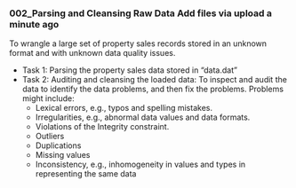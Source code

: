### 002_Parsing and Cleansing Raw Data	Add files via upload	a minute ago
To wrangle a large set of property sales records stored in an unknown format and with unknown data quality issues.

* Task 1: Parsing the property sales data stored in “data.dat”
* Task 2: Auditing and cleansing the loaded data: To inspect and audit the data to identify the data problems, and then fix the problems. Problems might include:
  * Lexical errors, e.g., typos and spelling mistakes.
  * Irregularities, e.g., abnormal data values and data formats.
  * Violations of the Integrity constraint.
  * Outliers
  * Duplications
  * Missing values
  * Inconsistency, e.g., inhomogeneity in values and types in representing the same data
